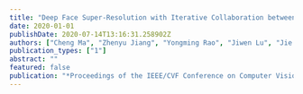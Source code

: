 ```yaml
---
title: "Deep Face Super-Resolution with Iterative Collaboration between Attentive Recovery and Landmark Estimation"
date: 2020-01-01
publishDate: 2020-07-14T13:16:31.258902Z
authors: ["Cheng Ma", "Zhenyu Jiang", "Yongming Rao", "Jiwen Lu", "Jie Zhou"]
publication_types: ["1"]
abstract: ""
featured: false
publication: "*Proceedings of the IEEE/CVF Conference on Computer Vision and Pattern Recognition*"
---
```


